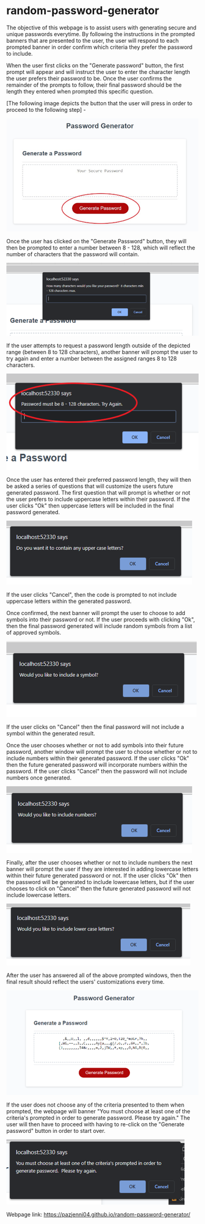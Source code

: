 # random-password-generator
The objective of this webpage is to assist users with generating secure and unique passwords everytime.  By following the instructions in the prompted banners that are presented to the user, the user will respond to each prompted banner in order confirm which criteria they prefer the password to include.

When the user first clicks on the "Generate password" button, the first prompt will appear and will instruct the user to enter the character length the user prefers their password to be.  Once the user confirms the remainder of the prompts to follow, their final password should be the length they entered when prompted this specific question.  

[The following image depicts the button that the user will press in order to proceed to the following step] - 

![Getting Started](https://raw.githubusercontent.com/pazjenni04/random-password-generator/main/images/generate-button.jpg)

Once the user has clicked on the "Generate Password" button, they will then be prompted to enter a number between 8 - 128, which will reflect the number of characters that the password will contain.

![The following image will show the prompt window that will request for the length of the password.](https://raw.githubusercontent.com/pazjenni04/random-password-generator/main/images/character-length.PNG)

If the user attempts to request a password length outside of the depicted range (between 8 to 128 characters), another banner will prompt the user to try again and enter a number between the assigned ranges 8 to 128 characters.

![The following image shows the window that will prompt if user does not maintain within the range.](https://raw.githubusercontent.com/pazjenni04/random-password-generator/main/images/try-again-error.png)

Once the user has entered their preferred password length, they will then be asked a series of questions that will customize the users future generated password.  The first question that will prompt is whether or not the user prefers to include uppercase letters within their password.  If the user clicks "Ok" then uppercase letters will be included in the final password generated.

![The following image shows the window prompted for the user to include upper case letters or not.](https://raw.githubusercontent.com/pazjenni04/random-password-generator/main/images/upper-case-prompt.PNG)

If the user clicks "Cancel", then the code is prompted to not include uppercase letters within the generated password.

Once confirmed, the next banner will prompt the user to choose to add symbols into their password or not.  If the user proceeds with clicking "Ok", then the final password generated will include random symbols from a list of approved symbols.

![The following image shows the window prompted for the user to include a symbol in their generate password or not.](https://raw.githubusercontent.com/pazjenni04/random-password-generator/main/images/symbol-prompt.PNG)

If the user clicks on "Cancel" then the final password will not include a symbol within the generated result.

Once the user chooses whether or not to add symbols into their future password, another window will prompt the user to choose whether or not to include numbers within their generated password.  If the user clicks "Ok" then the future generated password will incorporate numbers within the password.  If the user clicks "Cancel" then the password will not include numbers once generated.

![The following image shows the window prompted for the user to include numbers within their generated password or not.](https://raw.githubusercontent.com/pazjenni04/random-password-generator/main/images/number-prompt.PNG)

Finally, after the user chooses whether or not to include numbers the next banner will prompt the user if they are interested in adding lowercase letters within their future generated password or not.  If the user clicks "Ok" then the password will be generated to include lowercase letters, but if the user chooses to click on "Cancel" then the future generated password will not include lowercase letters.

![The following image shows the window prompted for the user to include numbers within their generated password or not.](https://raw.githubusercontent.com/pazjenni04/random-password-generator/main/images/lower-case-prompt.PNG)

After the user has answered all of the above prompted windows, then the final result should reflect the users' customizations every time.

![The following image shows an example of a generated password to include all customizations - uppercase letter, symbols, numbers, lowercase letters.](https://raw.githubusercontent.com/pazjenni04/random-password-generator/main/images/final-result.PNG)

If the user does not choose any of the criteria presented to them when prompted, the webpage will banner "You must choose at least one of the criteria's prompted in order to generate password.  Please try again."  The user will then have to proceed with having to re-click on the "Generate password" button in order to start over.

![The following image shows an example of the banner that will prompt if the user clicks cancel for all criteria options](https://raw.githubusercontent.com/pazjenni04/random-password-generator/main/images/must-choose-one.PNG)

Webpage link: https://pazjenni04.github.io/random-password-generator/
